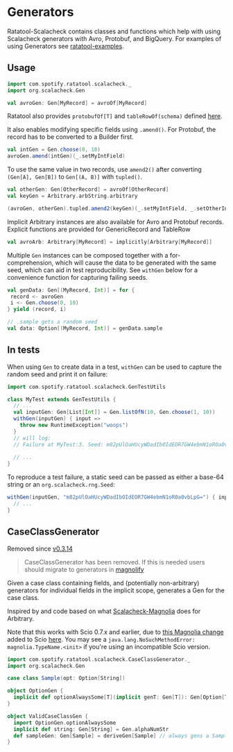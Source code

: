 Generators
=======

Ratatool-Scalacheck contains classes and functions which help with using Scalacheck generators with
 Avro, Protobuf, and BigQuery. For examples of using Generators see [ratatool-examples](https://github.com/spotify/ratatool/tree/master/ratatool-examples).

## Usage
```scala
import com.spotify.ratatool.scalacheck._
import org.scalacheck.Gen

val avroGen: Gen[MyRecord] = avroOf[MyRecord]
```

Ratatool also provides `protobufOf[T]` and `tableRowOf(schema)` defined [here](https://github.com/spotify/ratatool/tree/master/ratatool-scalacheck/src/main/scala/com/spotify/ratatool/scalacheck).

It also enables modifying specific fields using `.amend()`. For Protobuf, the record has to be
 converted to a Builder first.

```scala
val intGen = Gen.choose(0, 10)
avroGen.amend(intGen)(_.setMyIntField)
```

To use the same value in two records, use `amend2()` after converting `(Gen[A], Gen[B])` to
 `Gen[(A, B)]` with `tupled()`.
 
 ```scala
val otherGen: Gen[OtherRecord] = avroOf[OtherRecord]
val keyGen = Arbitrary.arbString.arbitrary

(avroGen, otherGen).tupled.amend2(keyGen)(_.setMyIntField, _.setOtherIntField)
```

Implicit Arbitrary instances are also available for Avro and Protobuf records. Explicit functions
 are provided for GenericRecord and TableRow

```scala
val avroArb: Arbitrary[MyRecord] = implicitly[Arbitrary[MyRecord]]
```

Multiple `Gen` instances can be composed together with a for-comprehension, which will cause the data to be generated with the same seed,
which can aid in test reproducibility. See `withGen` below for a convenience function for capturing failing seeds.

```scala
val genData: Gen[(MyRecord, Int)] = for {
 record <- avroGen
 i <- Gen.choose(0, 10)
} yield (record, i)

// .sample gets a random seed
val data: Option[(MyRecord, Int)] = genData.sample
```

## In tests

When using `Gen` to create data in a test, `withGen` can be used to capture the random seed and print it on failure:
```scala
import com.spotify.ratatool.scalacheck.GenTestUtils

class MyTest extends GenTestUtils {
  // ...
  val inputGen: Gen[List[Int]] = Gen.listOfN(10, Gen.choose(1, 10))
  withGen(inputGen) { input =>
    throw new RuntimeException("woops")
  }
  // will log:
  // Failure at MyTest:3. Seed: m82pUlOaHUcyWDadIbOIdEOR7GW4ebmN1oR0a0vbLpG=
  
  // ...
}
```

To reproduce a test failure, a static seed can be passed as either a base-64 string or an `org.scalacheck.rng.Seed`:
```scala
withGen(inputGen, "m82pUlOaHUcyWDadIbOIdEOR7GW4ebmN1oR0a0vbLpG=") { input =>
  // ...
}
```

## CaseClassGenerator 

Removed since [v0.3.14](https://github.com/spotify/ratatool/releases/tag/v0.3.14)
> CaseClassGenerator has been removed. If this is needed users should migrate to generators in [magnolify](https://github.com/spotify/magnolify)

Given a case class containing fields, and (potentially non-arbitrary) generators for individual 
fields in the implicit scope, generates a Gen for the case class. 

Inspired by and code based on what 
[Scalacheck-Magnolia](https://github.com/mrdziuban/scalacheck-magnolia) does for Arbitrary. 


Note that this works with Scio 0.7.x and earlier, due to [this Magnolia change](https://github.com/propensive/magnolia/pull/152) added to Scio [here](https://github.com/spotify/scio/pull/2241/).
You may see a `java.lang.NoSuchMethodError: magnolia.TypeName.<init>` if you're using an 
incompatible Scio version. 

```scala
import com.spotify.ratatool.scalacheck.CaseClassGenerator._
import org.scalacheck.Gen

case class Sample(opt: Option[String])

object OptionGen {
  implicit def optionAlwaysSome[T](implicit genT: Gen[T]): Gen[Option[T]] = genT.map(Some(_))
}

object ValidCaseClassGen {
  import OptionGen.optionAlwaysSome
  implicit def string: Gen[String] = Gen.alphaNumStr
  def sampleGen: Gen[Sample] = deriveGen[Sample] // always gens a Sample(Some(alphaNumString))
}
```
